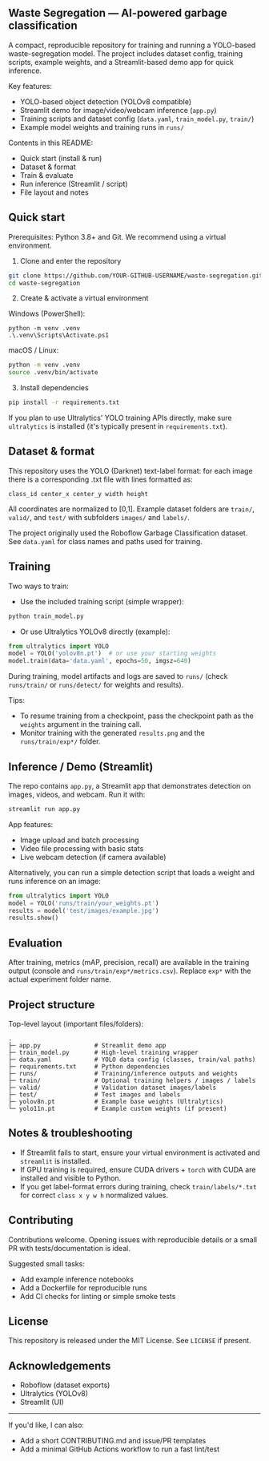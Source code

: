 ## Waste Segregation — AI-powered garbage classification

A compact, reproducible repository for training and running a YOLO-based waste-segregation model. The project includes dataset config, training scripts, example weights, and a Streamlit-based demo app for quick inference.

Key features:
- YOLO-based object detection (YOLOv8 compatible)
- Streamlit demo for image/video/webcam inference (`app.py`)
- Training scripts and dataset config (`data.yaml`, `train_model.py`, `train/`)
- Example model weights and training runs in `runs/`

Contents in this README:
- Quick start (install & run)
- Dataset & format
- Train & evaluate
- Run inference (Streamlit / script)
- File layout and notes

## Quick start

Prerequisites: Python 3.8+ and Git. We recommend using a virtual environment.

1) Clone and enter the repository

```bash
git clone https://github.com/YOUR-GITHUB-USERNAME/waste-segregation.git
cd waste-segregation
```

2) Create & activate a virtual environment

Windows (PowerShell):

```pwsh
python -m venv .venv
.\.venv\Scripts\Activate.ps1
```

macOS / Linux:

```bash
python -m venv .venv
source .venv/bin/activate
```

3) Install dependencies

```bash
pip install -r requirements.txt
```

If you plan to use Ultralytics' YOLO training APIs directly, make sure `ultralytics` is installed (it's typically present in `requirements.txt`).

## Dataset & format

This repository uses the YOLO (Darknet) text-label format: for each image there is a corresponding .txt file with lines formatted as:

```
class_id center_x center_y width height
```

All coordinates are normalized to [0,1]. Example dataset folders are `train/`, `valid/`, and `test/` with subfolders `images/` and `labels/`.

The project originally used the Roboflow Garbage Classification dataset. See `data.yaml` for class names and paths used for training.

## Training

Two ways to train:

- Use the included training script (simple wrapper):

```bash
python train_model.py
```

- Or use Ultralytics YOLOv8 directly (example):

```python
from ultralytics import YOLO
model = YOLO('yolov8n.pt')  # or use your starting weights
model.train(data='data.yaml', epochs=50, imgsz=640)
```

During training, model artifacts and logs are saved to `runs/` (check `runs/train/` or `runs/detect/` for weights and results).

Tips:
- To resume training from a checkpoint, pass the checkpoint path as the `weights` argument in the training call.
- Monitor training with the generated `results.png` and the `runs/train/exp*/` folder.

## Inference / Demo (Streamlit)

The repo contains `app.py`, a Streamlit app that demonstrates detection on images, videos, and webcam. Run it with:

```bash
streamlit run app.py
```

App features:
- Image upload and batch processing
- Video file processing with basic stats
- Live webcam detection (if camera available)

Alternatively, you can run a simple detection script that loads a weight and runs inference on an image:

```python
from ultralytics import YOLO
model = YOLO('runs/train/your_weights.pt')
results = model('test/images/example.jpg')
results.show()
```

## Evaluation

After training, metrics (mAP, precision, recall) are available in the training output (console and `runs/train/exp*/metrics.csv`). Replace `exp*` with the actual experiment folder name.

## Project structure

Top-level layout (important files/folders):

```
.
├─ app.py               # Streamlit demo app
├─ train_model.py       # High-level training wrapper
├─ data.yaml            # YOLO data config (classes, train/val paths)
├─ requirements.txt     # Python dependencies
├─ runs/                # Training/inference outputs and weights
├─ train/               # Optional training helpers / images / labels
├─ valid/               # Validation dataset images/labels
├─ test/                # Test images and labels
├─ yolov8n.pt           # Example base weights (Ultralytics)
└─ yolo11n.pt           # Example custom weights (if present)
```

## Notes & troubleshooting

- If Streamlit fails to start, ensure your virtual environment is activated and `streamlit` is installed.
- If GPU training is required, ensure CUDA drivers + `torch` with CUDA are installed and visible to Python.
- If you get label-format errors during training, check `train/labels/*.txt` for correct `class x y w h` normalized values.

## Contributing

Contributions welcome. Opening issues with reproducible details or a small PR with tests/documentation is ideal.

Suggested small tasks:
- Add example inference notebooks
- Add a Dockerfile for reproducible runs
- Add CI checks for linting or simple smoke tests

## License

This repository is released under the MIT License. See `LICENSE` if present.

## Acknowledgements

- Roboflow (dataset exports)
- Ultralytics (YOLOv8)
- Streamlit (UI)

---

If you'd like, I can also:
- Add a short CONTRIBUTING.md and issue/PR templates
- Add a minimal GitHub Actions workflow to run a fast lint/test
